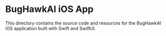 # BugHawkAI iOS App
This directory contains the source code and resources for the BugHawkAI iOS application built with Swift and SwiftUI.
